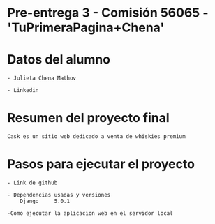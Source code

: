 # Pre-entrega 3 - Comisión 56065 - 'TuPrimeraPagina+Chena'

# Datos del alumno

    - Julieta Chena Mathov

    - Linkedin

# Resumen del proyecto final

    Cask es un sitio web dedicado a venta de whiskies premium

# Pasos para ejecutar el proyecto

    - Link de github

    - Dependencias usadas y versiones
        Django     5.0.1

    -Como ejecutar la aplicacion web en el servidor local
